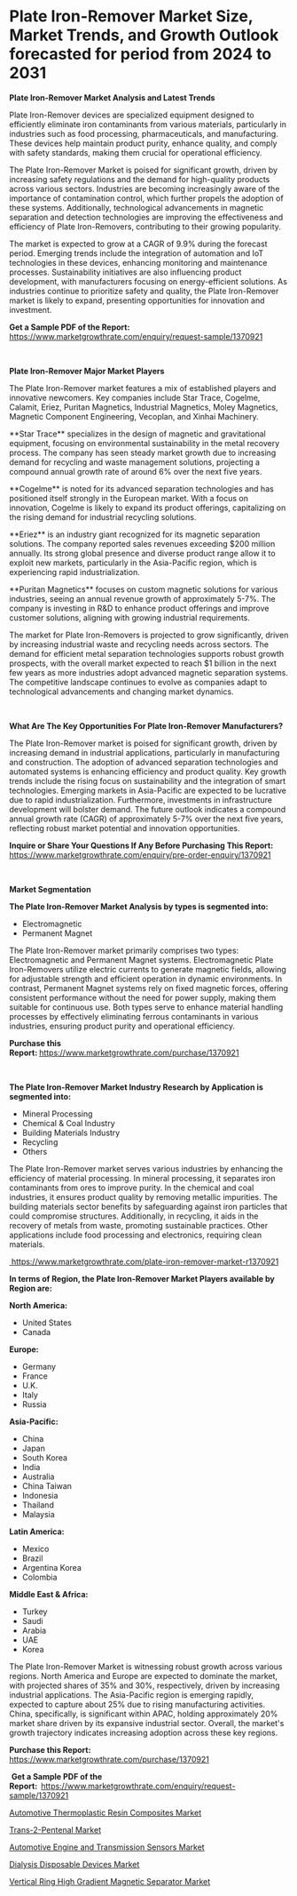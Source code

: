 <p><h1>Plate Iron-Remover Market Size, Market Trends, and Growth Outlook forecasted for period from 2024 to 2031</h1></p><p><strong>Plate Iron-Remover Market Analysis and Latest Trends</strong></p>
<p><p>Plate Iron-Remover devices are specialized equipment designed to efficiently eliminate iron contaminants from various materials, particularly in industries such as food processing, pharmaceuticals, and manufacturing. These devices help maintain product purity, enhance quality, and comply with safety standards, making them crucial for operational efficiency.</p><p>The Plate Iron-Remover Market is poised for significant growth, driven by increasing safety regulations and the demand for high-quality products across various sectors. Industries are becoming increasingly aware of the importance of contamination control, which further propels the adoption of these systems. Additionally, technological advancements in magnetic separation and detection technologies are improving the effectiveness and efficiency of Plate Iron-Removers, contributing to their growing popularity.</p><p>The market is expected to grow at a CAGR of 9.9% during the forecast period. Emerging trends include the integration of automation and IoT technologies in these devices, enhancing monitoring and maintenance processes. Sustainability initiatives are also influencing product development, with manufacturers focusing on energy-efficient solutions. As industries continue to prioritize safety and quality, the Plate Iron-Remover market is likely to expand, presenting opportunities for innovation and investment.</p></p>
<p><strong>Get a Sample PDF of the Report:&nbsp;</strong> <a href="https://www.marketgrowthrate.com/enquiry/request-sample/1370921">https://www.marketgrowthrate.com/enquiry/request-sample/1370921</a></p>
<p>&nbsp;</p>
<p><strong>Plate Iron-Remover Major Market Players</strong></p>
<p><p>The Plate Iron-Remover market features a mix of established players and innovative newcomers. Key companies include Star Trace, Cogelme, Calamit, Eriez, Puritan Magnetics, Industrial Magnetics, Moley Magnetics, Magnetic Component Engineering, Vecoplan, and Xinhai Machinery.</p><p>**Star Trace** specializes in the design of magnetic and gravitational equipment, focusing on environmental sustainability in the metal recovery process. The company has seen steady market growth due to increasing demand for recycling and waste management solutions, projecting a compound annual growth rate of around 6% over the next five years.</p><p>**Cogelme** is noted for its advanced separation technologies and has positioned itself strongly in the European market. With a focus on innovation, Cogelme is likely to expand its product offerings, capitalizing on the rising demand for industrial recycling solutions. </p><p>**Eriez** is an industry giant recognized for its magnetic separation solutions. The company reported sales revenues exceeding $200 million annually. Its strong global presence and diverse product range allow it to exploit new markets, particularly in the Asia-Pacific region, which is experiencing rapid industrialization.</p><p>**Puritan Magnetics** focuses on custom magnetic solutions for various industries, seeing an annual revenue growth of approximately 5-7%. The company is investing in R&D to enhance product offerings and improve customer solutions, aligning with growing industrial requirements.</p><p>The market for Plate Iron-Removers is projected to grow significantly, driven by increasing industrial waste and recycling needs across sectors. The demand for efficient metal separation technologies supports robust growth prospects, with the overall market expected to reach $1 billion in the next few years as more industries adopt advanced magnetic separation systems. The competitive landscape continues to evolve as companies adapt to technological advancements and changing market dynamics.</p></p>
<p>&nbsp;</p>
<p><strong>What Are The Key Opportunities For Plate Iron-Remover Manufacturers?</strong></p>
<p><p>The Plate Iron-Remover market is poised for significant growth, driven by increasing demand in industrial applications, particularly in manufacturing and construction. The adoption of advanced separation technologies and automated systems is enhancing efficiency and product quality. Key growth trends include the rising focus on sustainability and the integration of smart technologies. Emerging markets in Asia-Pacific are expected to be lucrative due to rapid industrialization. Furthermore, investments in infrastructure development will bolster demand. The future outlook indicates a compound annual growth rate (CAGR) of approximately 5-7% over the next five years, reflecting robust market potential and innovation opportunities.</p></p>
<p><strong>Inquire or Share Your Questions If Any Before Purchasing This Report:</strong> <a href="https://www.marketgrowthrate.com/enquiry/pre-order-enquiry/1370921">https://www.marketgrowthrate.com/enquiry/pre-order-enquiry/1370921</a></p>
<p>&nbsp;</p>
<p><strong>Market Segmentation</strong></p>
<p><strong>The Plate Iron-Remover Market Analysis by types is segmented into:</strong></p>
<p><ul><li>Electromagnetic</li><li>Permanent Magnet</li></ul></p>
<p><p>The Plate Iron-Remover market primarily comprises two types: Electromagnetic and Permanent Magnet systems. Electromagnetic Plate Iron-Removers utilize electric currents to generate magnetic fields, allowing for adjustable strength and efficient operation in dynamic environments. In contrast, Permanent Magnet systems rely on fixed magnetic forces, offering consistent performance without the need for power supply, making them suitable for continuous use. Both types serve to enhance material handling processes by effectively eliminating ferrous contaminants in various industries, ensuring product purity and operational efficiency.</p></p>
<p><strong>Purchase this Report:&nbsp;</strong><a href="https://www.marketgrowthrate.com/purchase/1370921">https://www.marketgrowthrate.com/purchase/1370921</a></p>
<p>&nbsp;</p>
<p><strong>The Plate Iron-Remover Market Industry Research by Application is segmented into:</strong></p>
<p><ul><li>Mineral Processing</li><li>Chemical & Coal Industry</li><li>Building Materials Industry</li><li>Recycling</li><li>Others</li></ul></p>
<p><p>The Plate Iron-Remover market serves various industries by enhancing the efficiency of material processing. In mineral processing, it separates iron contaminants from ores to improve purity. In the chemical and coal industries, it ensures product quality by removing metallic impurities. The building materials sector benefits by safeguarding against iron particles that could compromise structures. Additionally, in recycling, it aids in the recovery of metals from waste, promoting sustainable practices. Other applications include food processing and electronics, requiring clean materials.</p></p>
<p><a href="https://www.marketgrowthrate.com/plate-iron-remover-market-r1370921">&nbsp;https://www.marketgrowthrate.com/plate-iron-remover-market-r1370921</a></p>
<p><strong>In terms of Region, the Plate Iron-Remover Market Players available by Region are:</strong></p>
<p>
    <p> <strong> North America: </strong>
        <ul>
            <li>United States</li>
            <li>Canada</li>
        </ul>
        </p> 
    <p> <strong> Europe: </strong>
        <ul>
            <li>Germany</li>
            <li>France</li>
            <li>U.K.</li>
            <li>Italy</li>
            <li>Russia</li>
        </ul>
        </p> 
    <p> <strong> Asia-Pacific: </strong>
        <ul>
            <li>China</li>
            <li>Japan</li>
            <li>South Korea</li>
            <li>India</li>
            <li>Australia</li>
            <li>China Taiwan</li>
            <li>Indonesia</li>
            <li>Thailand</li>
            <li>Malaysia</li>
        </ul>
        </p> 
    <p> <strong> Latin America: </strong>
        <ul>
            <li>Mexico</li>
            <li>Brazil</li>
            <li>Argentina Korea</li>
            <li>Colombia</li>
        </ul>
        </p> 
    <p> <strong> Middle East & Africa: </strong>
        <ul>
            <li>Turkey</li>
            <li>Saudi</li>
            <li>Arabia</li>
            <li>UAE</li>
            <li>Korea</li>
        </ul>
    </p>
    </p>
<p><p>The Plate Iron-Remover Market is witnessing robust growth across various regions. North America and Europe are expected to dominate the market, with projected shares of 35% and 30%, respectively, driven by increasing industrial applications. The Asia-Pacific region is emerging rapidly, expected to capture about 25% due to rising manufacturing activities. China, specifically, is significant within APAC, holding approximately 20% market share driven by its expansive industrial sector. Overall, the market's growth trajectory indicates increasing adoption across these key regions.</p></p>
<p><strong>Purchase this Report: </strong><a href="https://www.marketgrowthrate.com/purchase/1370921">https://www.marketgrowthrate.com/purchase/1370921</a></p>
<p>&nbsp;<strong>Get a Sample PDF of the Report:&nbsp;&nbsp;</strong><a href="https://www.marketgrowthrate.com/enquiry/request-sample/1370921">https://www.marketgrowthrate.com/enquiry/request-sample/1370921</a></p>
<p><strong></strong></p>
<p><p><a href="https://medium.com/@zlpjbqkb72/global-automotive-thermoplastic-resin-composites-market-trends-forecasts-and-market-strategic-1599c66c1edd">Automotive Thermoplastic Resin Composites Market</a></p><p><a href="https://issuu.com/reportprime-2/docs/trans-2-pentenal-market-size-2030.p_2b61fffa2a601b">Trans-2-Pentenal Market</a></p><p><a href="https://medium.com/@zlpjbqkb72/automotive-engine-and-transmission-sensors-market-outlook-market-share-analysis-growth-trends-a63c5495055d?postPublishedType=repub">Automotive Engine and Transmission Sensors Market</a></p><p><a href="https://www.linkedin.com/pulse/market-dynamics-future-trends-global-dialysis-disposable-b5whc">Dialysis Disposable Devices Market</a></p><p><a href="https://github.com/RunaHaque64/Market-Research-Report-List-1/blob/main/vertical-ring-high-gradient-magnetic-separator-market.md">Vertical Ring High Gradient Magnetic Separator Market</a></p></p>